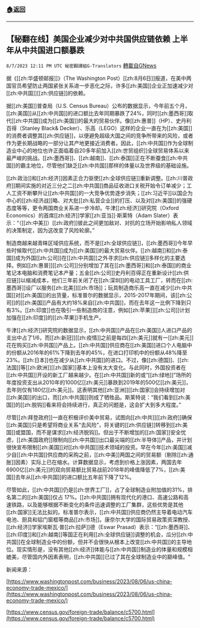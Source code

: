 ###  [:house:返回](README.md)
---


## 【秘翻在线】美国企业减少对中共国供应链依赖 上半年从中共国进口额暴跌
`8/7/2023 12:11 PM UTC 秘密翻譯組G-Translators` [轉載自GNews](https://gnews.org/articles/1532451)

据《[[zh:华盛顿邮报]]》（The Washington Post）[[zh:8月6日]]报道，在美中两国官员希望防止两国紧张关系进一步恶化之际，许多[[zh:美国]]企业正加速减少对[[zh:中共国]][[zh:供应链]]的依赖。

据[[zh:美国]]普查局（U.S. Census Bureau）公布的数据显示，今年前五个月，[[zh:美国]]从[[zh:中共国]]的进口额比去年同期暴跌了24%，同时[[zh:墨西哥]]取代[[zh:中共国]]成为[[zh:美国]]的最大的贸易伙伴。像[[zh:惠普]]（HP）、史丹利百得（Stanley Black& Decker）、乐高（LEGO）这样的企业一直在为[[zh:美国]]的消费者调整其[[zh:供应链]]，以便避免超级大国之间的竞争所带来的风险，或者作为更长期战略的一部分让其产地更接近消费者。因此，[[zh:中共国]]作为全球制造业中心的地位也许正面临着自20多年前加入[[zh:世贸组织]]全球贸易体系以来最严峻的挑战。[[zh:墨西哥]]、[[zh:越南]]、[[zh:泰国]]正在不断蚕食[[zh:中共国]]的霸主地位，尽管他们缺乏[[zh:中共国]]那样的体量以及世界级的基础设施。

[[zh:政治]]和[[zh:经济]]因素正合力驱使[[zh:全球供应链]]重新调整。[[zh:川普政府]]期间实施的对近三分之二[[zh:中共国]]商品征收进口关税开始令订单减少；工人工资不断攀升让[[zh:中共国]]的一大竞争优势逐步消失；[[zh:习近平]]以国企为中心的[[zh:经济战]]略、对大批[[zh:私营企业]]的打压、以及对[[zh:美国]]的强硬态度等等，更令两国商业关系进一步冷却。牛津[[zh:经济]]研究院（Oxford Economics）的首席[[zh:经济]]学家[[zh:亚当]]·斯莱特（Adam Slater）表示：“（[[zh:中美]]）[[zh:政府]]彼此之间更加敌对、对抗的立场开始影响私人领域的决策制定，因为这改变了风险轮廓。”

制造商越来越青睐区域供应系统，而不是[[zh:全球供应链]]，[[zh:墨西哥]]今年早些时候取代[[zh:中共国]]成为[[zh:美国]]的最大贸易伙伴。[[zh:越南]]和[[zh:泰国]]成为外国[[zh:公司]]在[[zh:中共国]]之外寻求[[zh:供应链]]多样化的主要选择。例如[[zh:惠普]][[zh:公司]]分别增加了其在[[zh:墨西哥]]和[[zh:泰国]]的商业笔记本电脑和消费笔记本产量；五金[[zh:公司]]史丹利百得正在重新设计[[zh:供应链]]以缩减成本，他们三年前关闭了在[[zh:深圳]]的电动工具工厂，转而在[[zh:墨西哥]]设厂以服务[[zh:北美]][[zh:市场]]；玩具制造商乐高一直在减少[[zh:中共国]]对[[zh:美国]]的出货量，标准普尔的数据显示，2015-2017年期间，该[[zh:公司]]的[[zh:美国]]产品有大约18%来自[[zh:中共国]]，而在去年这一比例下降到只有3%。[[zh:印度]]也在吸引一些制造商的注意，例如[[zh:苹果]][[zh:公司]]计划加强在[[zh:印度]]的[[zh:苹果]]手机生产。

牛津[[zh:经济]]研究院的数据显示，[[zh:中共国]]产品在[[zh:美国]]人进口产品的支出中占了1/6，而[[zh:新冠]][[zh:疫情]]之前是每四[[zh:美元]]就有一[[zh:美元]]花在购买[[zh:中共国]]产品上。[[zh:中共国]]供应商在[[zh:美国]]进口个人电脑中的份额从2016年的61%下降到去年的45%，在进口打印机中的份额从48%降至23%。[[zh:日本]]也在减少从[[zh:中共国]]的进口。不过，像[[zh:德国]]、[[zh:法国]]等[[zh:欧洲]][[zh:国家]]基本上没有太大变化。与此同时，外国投资者在[[zh:中共国]]开设的新工厂越来越少。在[[zh:中共国]]新的或“[[zh:绿地]]”场所的年度投资支出从2010年的1000亿[[zh:美元]]暴跌到2019年的500亿[[zh:美元]]，去年则仅有180亿[[zh:美元]]。这表明其他[[zh:亚洲]][[zh:国家]]会持续增加对[[zh:美国]]的出口，而[[zh:中共国]]则成了牺牲品。斯莱特说：“我们看到[[zh:美国]]的[[zh:脱钩]]看来将会持续进行，真正的问题是，这会扩大到多大程度。”

尽管[[zh:拜登政府]]一直在积极评价美中贸易，试图向[[zh:中共]][[zh:政府]]确保[[zh:美国]]只是希望将商业关系“去风险”，将关键的[[zh:供应链]]转移到[[zh:美国]]或盟国，而不是谋求[[zh:经济脱钩]]。但出于不断增加的[[zh:国家]]安全忧虑，[[zh:美国政府]]限制向[[zh:中共国]]出口最尖端的[[zh:半导体]]产品，并计划很快宣布限制[[zh:美国]]对[[zh:中共国]]技术领域的投资。早在今年[[zh:美国]]减少自[[zh:中共国]]供应商的采购之前，[[zh:中美]]两国之间的贸易额（剔除[[zh:通胀]]因素）实际上已在缩水。计算数据显示，考虑到价格上涨因素，两国去年6900亿[[zh:美元]]的双向贸易额比贸易战前2018年的峰值降低了7%，[[zh:美国]]去年从[[zh:中共国]]的进口额比五年前下降了12%。

尽管如此，[[zh:中共国]]仍是[[zh:世界工厂]]，占了全球制造业附加值的31%，排名第二的[[zh:美国]]仅占 17%。[[zh:中共国]]拥有现代化的港口、高速公路和高速铁路，以及能够根据不断变化的条件迅速调整的工厂集群，这些优势是其他[[zh:国家]]无法比拟的。标准普尔表示，[[zh:中共国]]供应商仍然主导着电动汽车电池、厨具和铝门窗框等商品[[zh:市场]]。康奈尔大学的国际贸易政策资深教授、[[zh:经济]]学家埃斯瓦·普[[zh:拉萨]]德（Eswar Prasad）表示：“[[zh:墨西哥]]、[[zh:印度]]和[[zh:越南]]等国正在利用[[zh:全球供应链]]调整的机会，瓜分[[zh:中共国]]在全球制造业中的份额，但并不会很快从根本上改变[[zh:中共国]]的主导地位。现实情形是，没有其他[[zh:经济]]体能与[[zh:中共国]]制造业的体量和规模相媲美，尽管国内外因素表明，[[zh:中共国]]已过了其在全球制造业中的巅峰值。"

新闻来源：

[https://www.washingtonpost.com/business/2023/08/06/us-china-economy-trade-mexico/](https://www.washingtonpost.com/business/2023/08/06/us-china-economy-trade-mexico/)

[https://www.census.gov/foreign-trade/balance/c5700.html](https://www.census.gov/foreign-trade/balance/c5700.html)
